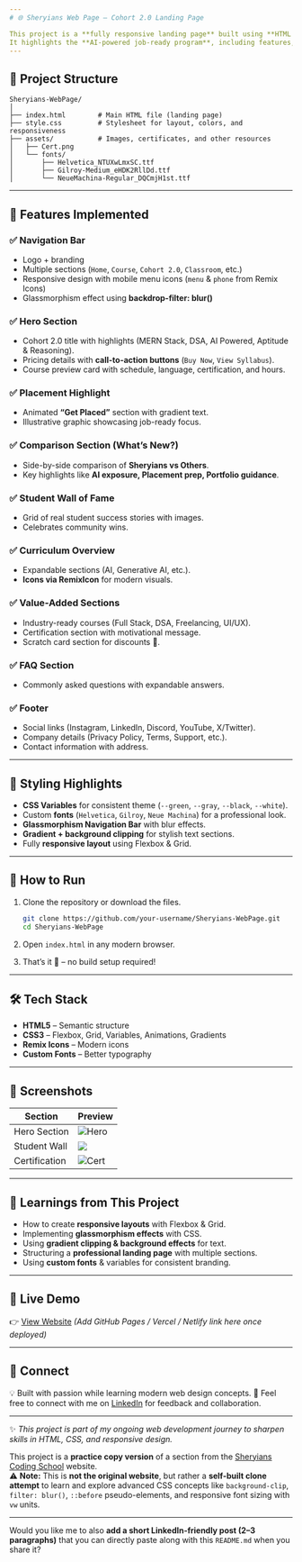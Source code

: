 ```yaml
---
# 🌐 Sheryians Web Page – Cohort 2.0 Landing Page

This project is a **fully responsive landing page** built using **HTML & CSS** for **Sheryians Coding School – Cohort 2.0**.
It highlights the **AI-powered job-ready program**, including features, student success, syllabus details, and pricing.
---
```


## 📂 Project Structure

```
Sheryians-WebPage/
│
├── index.html        # Main HTML file (landing page)
├── style.css         # Stylesheet for layout, colors, and responsiveness
├── assets/           # Images, certificates, and other resources
│   ├── Cert.png
│   └── fonts/
│       ├── Helvetica_NTUXwLmxSC.ttf
│       ├── Gilroy-Medium_eHDK2RllDd.ttf
│       └── NeueMachina-Regular_DQCmjH1st.ttf
```

---

## 🎨 Features Implemented

### ✅ Navigation Bar

- Logo + branding
- Multiple sections (`Home`, `Course`, `Cohort 2.0`, `Classroom`, etc.)
- Responsive design with mobile menu icons (`menu` & `phone` from Remix Icons)
- Glassmorphism effect using **backdrop-filter: blur()**

### ✅ Hero Section

- Cohort 2.0 title with highlights (MERN Stack, DSA, AI Powered, Aptitude & Reasoning).
- Pricing details with **call-to-action buttons** (`Buy Now`, `View Syllabus`).
- Course preview card with schedule, language, certification, and hours.

### ✅ Placement Highlight

- Animated **“Get Placed”** section with gradient text.
- Illustrative graphic showcasing job-ready focus.

### ✅ Comparison Section (What’s New?)

- Side-by-side comparison of **Sheryians vs Others**.
- Key highlights like **AI exposure, Placement prep, Portfolio guidance**.

### ✅ Student Wall of Fame

- Grid of real student success stories with images.
- Celebrates community wins.

### ✅ Curriculum Overview

- Expandable sections (AI, Generative AI, etc.).
- **Icons via RemixIcon** for modern visuals.

### ✅ Value-Added Sections

- Industry-ready courses (Full Stack, DSA, Freelancing, UI/UX).
- Certification section with motivational message.
- Scratch card section for discounts 🎉.

### ✅ FAQ Section

- Commonly asked questions with expandable answers.

### ✅ Footer

- Social links (Instagram, LinkedIn, Discord, YouTube, X/Twitter).
- Company details (Privacy Policy, Terms, Support, etc.).
- Contact information with address.

---

## 🎨 Styling Highlights

- **CSS Variables** for consistent theme (`--green`, `--gray`, `--black`, `--white`).
- Custom **fonts** (`Helvetica`, `Gilroy`, `Neue Machina`) for a professional look.
- **Glassmorphism Navigation Bar** with blur effects.
- **Gradient + background clipping** for stylish text sections.
- Fully **responsive layout** using Flexbox & Grid.

---

## 🚀 How to Run

1. Clone the repository or download the files.

   ```bash
   git clone https://github.com/your-username/Sheryians-WebPage.git
   cd Sheryians-WebPage
   ```

2. Open `index.html` in any modern browser.

3. That’s it 🎉 – no build setup required!

---

## 🛠️ Tech Stack

- **HTML5** – Semantic structure
- **CSS3** – Flexbox, Grid, Variables, Animations, Gradients
- **Remix Icons** – Modern icons
- **Custom Fonts** – Better typography

---

## 📸 Screenshots

| Section       | Preview                                                 |
| ------------- | ------------------------------------------------------- |
| Hero Section  | ![Hero](./sheryiansWebPage/assets/SheryiansWebPage.png) |
| Student Wall  | ![](./sheryiansWebPage/assets/StudentWall.png)          |
| Certification | ![Cert](./sheryiansWebPage/assets/Cert.png)             |

---

## 🌟 Learnings from This Project

- How to create **responsive layouts** with Flexbox & Grid.
- Implementing **glassmorphism effects** with CSS.
- Using **gradient clipping & background effects** for text.
- Structuring a **professional landing page** with multiple sections.
- Using **custom fonts** & variables for consistent branding.

---

## 🔗 Live Demo

👉 [View Website](#) _(Add GitHub Pages / Vercel / Netlify link here once deployed)_

---

## 🤝 Connect

💡 Built with passion while learning modern web design concepts.
📩 Feel free to connect with me on [LinkedIn](https://linkedin.com) for feedback and collaboration.

---

✨ _This project is part of my ongoing web development journey to sharpen skills in HTML, CSS, and responsive design._

This project is a **practice copy version** of a section from the [Sheryians Coding School](https://sheryians.com) website.  
⚠️ **Note:** This is **not the original website**, but rather a **self-built clone attempt** to learn and explore advanced CSS concepts like `background-clip`, `filter: blur()`, `::before` pseudo-elements, and responsive font sizing with `vw` units.

---

Would you like me to also **add a short LinkedIn-friendly post (2–3 paragraphs)** that you can directly paste along with this `README.md` when you share it?
